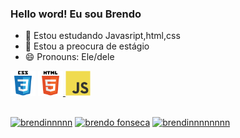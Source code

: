 ### Hello word! Eu sou Brendo

- 🔭 Estou estudando Javasript,html,css
- 🤔 Estou a preocura de estágio
- 😄 Pronouns: Ele/dele

  


<img  src="https://raw.githubusercontent.com/devicons/devicon/master/icons/css3/css3-original-wordmark.svg" alt="css3" width="40" height="40"/> </a> <a href="https://www.w3.org/html/" target="_blank" rel="noreferrer"> 
<img   src="https://raw.githubusercontent.com/devicons/devicon/master/icons/html5/html5-original-wordmark.svg" alt="html5" width="40" height="40"/> </a> <a href="https://developer.mozilla.org/en-US/docs/Web/JavaScript" target="_blank" rel="noreferrer"> 
<img   src="https://raw.githubusercontent.com/devicons/devicon/master/icons/javascript/javascript-original.svg" alt="javascript" width="40" height="40"/> </a>

##
<p align="left">
<a href="https://twitter.com/brendinnnnn" target="blank"><img align="center" src="https://raw.githubusercontent.com/rahuldkjain/github-profile-readme-generator/master/src/images/icons/Social/twitter.svg" alt="brendinnnnn" height="30" width="40" /></a>
<a href="https://www.linkedin.com/in/brendo-fonseca-b603a6271/" target="blank"><img align="center" src="https://raw.githubusercontent.com/rahuldkjain/github-profile-readme-generator/master/src/images/icons/Social/linked-in-alt.svg" alt="brendo fonseca" height="30" width="40" /></a>
<a href="https://instagram.com/brendinnnnnnnn" target="blank"><img align="center" src="https://raw.githubusercontent.com/rahuldkjain/github-profile-readme-generator/master/src/images/icons/Social/instagram.svg" alt="brendinnnnnnnn" height="30" width="40" /></a>
 


</p>
